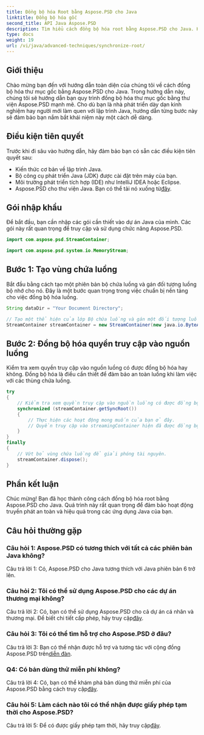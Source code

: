 ```yaml
---
title: Đồng bộ hóa Root bằng Aspose.PSD cho Java
linktitle: Đồng bộ hóa gốc
second_title: API Java Aspose.PSD
description: Tìm hiểu cách đồng bộ hóa root bằng Aspose.PSD cho Java. Hãy làm theo hướng dẫn từng bước của chúng tôi để vận hành luồng Java hiệu quả.
type: docs
weight: 19
url: /vi/java/advanced-techniques/synchronize-root/
---
```

## Giới thiệu

Chào mừng bạn đến với hướng dẫn toàn diện của chúng tôi về cách đồng bộ hóa thư mục gốc bằng Aspose.PSD cho Java. Trong hướng dẫn này, chúng tôi sẽ hướng dẫn bạn quy trình đồng bộ hóa thư mục gốc bằng thư viện Aspose.PSD mạnh mẽ. Cho dù bạn là nhà phát triển dày dạn kinh nghiệm hay người mới làm quen với lập trình Java, hướng dẫn từng bước này sẽ đảm bảo bạn nắm bắt khái niệm này một cách dễ dàng.

## Điều kiện tiên quyết

Trước khi đi sâu vào hướng dẫn, hãy đảm bảo bạn có sẵn các điều kiện tiên quyết sau:

- Kiến thức cơ bản về lập trình Java.
- Bộ công cụ phát triển Java (JDK) được cài đặt trên máy của bạn.
- Môi trường phát triển tích hợp (IDE) như IntelliJ IDEA hoặc Eclipse.
-  Aspose.PSD cho thư viện Java. Bạn có thể tải nó xuống từ[đây](https://releases.aspose.com/psd/java/).

## Gói nhập khẩu

Để bắt đầu, bạn cần nhập các gói cần thiết vào dự án Java của mình. Các gói này rất quan trọng để truy cập và sử dụng chức năng Aspose.PSD.

```java
import com.aspose.psd.StreamContainer;

import com.aspose.psd.system.io.MemoryStream;
```

## Bước 1: Tạo vùng chứa luồng

Bắt đầu bằng cách tạo một phiên bản bộ chứa luồng và gán đối tượng luồng bộ nhớ cho nó. Đây là một bước quan trọng trong việc chuẩn bị nền tảng cho việc đồng bộ hóa luồng.

```java
String dataDir = "Your Document Directory";

// Tạo một thể hiện của lớp Bộ chứa luồng và gán một đối tượng luồng bộ nhớ.
StreamContainer streamContainer = new StreamContainer(new java.io.ByteArrayInputStream(new byte[0]));
```

## Bước 2: Đồng bộ hóa quyền truy cập vào nguồn luồng

Kiểm tra xem quyền truy cập vào nguồn luồng có được đồng bộ hóa hay không. Đồng bộ hóa là điều cần thiết để đảm bảo an toàn luồng khi làm việc với các thùng chứa luồng.

```java
try
{
    // Kiểm tra xem quyền truy cập vào nguồn luồng có được đồng bộ hóa hay không.
    synchronized (streamContainer.getSyncRoot())
    {
        // Thực hiện các hoạt động mong muốn của bạn ở đây.
        // Quyền truy cập vào streamingContainer hiện đã được đồng bộ hóa.
    }
}
finally
{
    // Vứt bỏ vùng chứa luồng để giải phóng tài nguyên.
    streamContainer.dispose();
}
```

## Phần kết luận

Chúc mừng! Bạn đã học thành công cách đồng bộ hóa root bằng Aspose.PSD cho Java. Quá trình này rất quan trọng để đảm bảo hoạt động truyền phát an toàn và hiệu quả trong các ứng dụng Java của bạn.

## Câu hỏi thường gặp

### Câu hỏi 1: Aspose.PSD có tương thích với tất cả các phiên bản Java không?

Câu trả lời 1: Có, Aspose.PSD cho Java tương thích với Java phiên bản 6 trở lên.

### Câu hỏi 2: Tôi có thể sử dụng Aspose.PSD cho các dự án thương mại không?

 Câu trả lời 2: Có, bạn có thể sử dụng Aspose.PSD cho cả dự án cá nhân và thương mại. Để biết chi tiết cấp phép, hãy truy cập[đây](https://purchase.aspose.com/buy).

### Câu hỏi 3: Tôi có thể tìm hỗ trợ cho Aspose.PSD ở đâu?

 Câu trả lời 3: Bạn có thể nhận được hỗ trợ và tương tác với cộng đồng Aspose.PSD trên[diễn đàn](https://forum.aspose.com/c/psd/34).

### Q4: Có bản dùng thử miễn phí không?

 Câu trả lời 4: Có, bạn có thể khám phá bản dùng thử miễn phí của Aspose.PSD bằng cách truy cập[đây](https://releases.aspose.com/).

### Câu hỏi 5: Làm cách nào tôi có thể nhận được giấy phép tạm thời cho Aspose.PSD?

 Câu trả lời 5: Để có được giấy phép tạm thời, hãy truy cập[đây](https://purchase.aspose.com/temporary-license/).